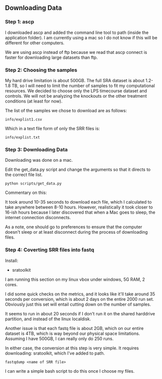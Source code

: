 Downloading Data
----------------

### Step 1: ascp ###

I downloaded ascp and added the command line tool to path (inside the application 
folder). I am currently using a mac so I do not know if this will be different
for other computers.

We are using ascp instead of ftp because we read that ascp connect is faster for
downloading large datasets than ftp.


### Step 2: Choosing the samples ###

My hard drive limitation is about 500GB. The full SRA dataset is about 1.2-1.8 TB,
so I will need to limit the number of samples to fit my computational resources. 
We decided to choose only the LPS timecourse dataset and controls. We will not be
analyzing the knockouts or the other treatment conditions (at least for now).

The list of the samples we chose to download are as follows:

    info/explist1.csv

Which in a text file form of only the SRR files is:

    info/explist.txt

### Step 3: Downloading Data ###

Downloading was done on a mac.

Edit the get_data.py script and change the arguments so that it directs
to the correct file list.

    python scripts/get_data.py

Commentary on this:

It took around 10-35 seconds to download each file, which I calculated
to take anywhere between 8-10 hours. However, realistically it took
closer to 16-ish hours because I later discovered that when a Mac goes
to sleep, the internet connection disconnects.

As a note, one should go to preferences to ensure that the computer
doesn't sleep or at least disconnect during the process of downloading
files.

### Step 4: Coverting SRR files into fastq ###

Install:
* sratoolkit

I am running this section on my linux vbox under windows, 5G RAM, 2 cores.

I did some quick checks on the metrics, and it looks like it'll take
around 35 seconds per conversion, which is about 2 days on the entire
2000 run set. Obviously just this set will entail cutting down on the
number of samples.

It seems to run in about 20 seconds if I don't run it on the shared
harddrive partition, and instead of the linux localdisk.

Another issue is that each fastq file is about 2GB, which on our entire
dataset is 4TB, which is way beyond our physical space limitations.
Assuming I have 500GB, I can really only do 250 runs.

In either case, the conversion at this step is very simple. It requires
downloading: sratoolkit, which I've added to path.

    fastqdump <name of SRR file>

I can write a simple bash script to do this once I choose my files.